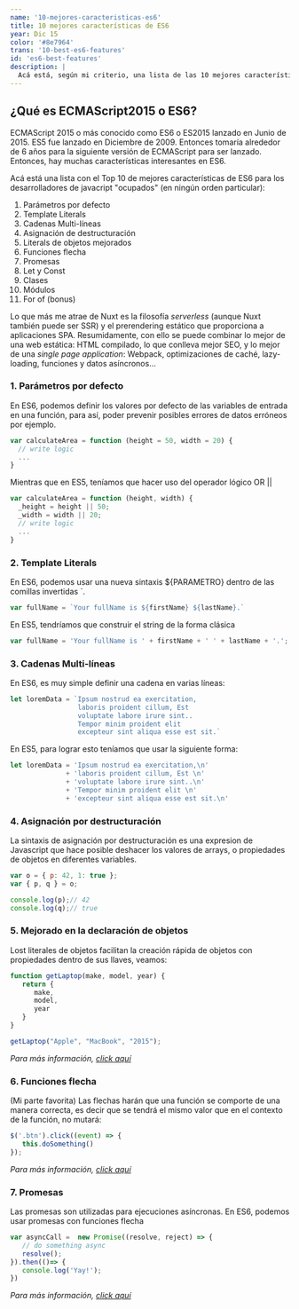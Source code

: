```yaml
---
name: '10-mejores-caracteristicas-es6'
title: 10 mejores características de ES6
year: Dic 15
color: '#8e7964'
trans: '10-best-es6-features'
id: 'es6-best-features'
description: |
  Acá está, según mi criterio, una lista de las 10 mejores características que se introdujeron en es6, el nuevo estándar de javascript.
---
```


## ¿Qué es ECMAScript2015 o ES6?

ECMAScript 2015 o más conocido como ES6 o ES2015 lanzado en Junio de 2015. ES5 fue lanzado en Diciembre de 2009. Entonces tomaría alrededor de 6 años para la siguiente versión de ECMAScript para ser lanzado. Entonces, hay muchas características interesantes en ES6.


Acá está una lista con el Top 10 de mejores características de ES6 para los desarrolladores de javacript "ocupados" (en ningún orden particular):

1. Parámetros por defecto
2. Template Literals
3. Cadenas Multi-líneas
4. Asignación de destructuración
5. Literals de objetos mejorados
6. Funciones flecha
7. Promesas
8. Let y Const
9. Clases
10. Módulos
11. For of (bonus)

Lo que más me atrae de Nuxt es la filosofía *serverless* (aunque Nuxt también puede ser SSR) y el prerendering estático que proporciona a aplicaciones SPA. Resumidamente, con ello se puede combinar lo mejor de una web estática: HTML compilado, lo que conlleva mejor SEO, y lo mejor de una *single page application*: Webpack, optimizaciones de caché, lazy-loading, funciones y datos asíncronos...

### 1. Parámetros por defecto

En ES6, podemos definir los valores por defecto de las variables de entrada en una función, para así, poder prevenir posibles errores de datos erróneos por ejemplo.

```javascript
var calculateArea = function (height = 50, width = 20) {
  // write logic
  ...
}
```

Mientras que en ES5, teníamos que hacer uso del operador lógico OR <inline-code>||</inline-code>

```javascript
var calculateArea = function (height, width) {
  _height = height || 50;
  _width = width || 20;
  // write logic
  ...
}
```

### 2. Template Literals

En ES6, podemos usar una nueva sintaxis <inline-code>${PARAMETRO}</inline-code> dentro de las comillas invertidas <inline-code>`</inline-code>.

```javascript
var fullName = `Your fullName is ${firstName} ${lastName}.`
```

En ES5, tendríamos que construir el string de la forma clásica

```javascript
var fullName = 'Your fullName is ' + firstName + ' ' + lastName + '.';
```

### 3. Cadenas Multi-líneas

En ES6, es muy simple definir una cadena en varias líneas:

```javascript
let loremData = `Ipsum nostrud ea exercitation,
                 laboris proident cillum, Est 
                 voluptate labore irure sint..
                 Tempor minim proident elit 
                 excepteur sint aliqua esse est sit.`
```

En ES5, para lograr esto teníamos que usar la siguiente forma:

```javascript
let loremData = 'Ipsum nostrud ea exercitation,\n'
              + 'laboris proident cillum, Est \n'
              + 'voluptate labore irure sint..\n'
              + 'Tempor minim proident elit \n'
              + 'excepteur sint aliqua esse est sit.\n'
```

### 4. Asignación por destructuración

La sintaxis de asignación por destructuración es una expresion de Javascript que hace posible deshacer los valores de arrays, o propiedades de objetos en diferentes variables.

```javascript
var o = { p: 42, 1: true };
var { p, q } = o;

console.log(p);// 42
console.log(q);// true
```

### 5. Mejorado en la declaración de objetos

Lost literales de objetos facilitan la creación rápida de objetos con propiedades dentro de sus llaves, veamos:

```javascript
function getLaptop(make, model, year) {
   return {
      make,
      model,
      year
   }
}

getLaptop("Apple", "MacBook", "2015");
```

*Para más información, [click aquí](https://dev.to/sarah_chima/enhanced-object-literals-in-es6-a9d)*


### 6. Funciones flecha

(Mi parte favorita) Las flechas harán que una función se comporte de una manera correcta, es decir que se tendrá el mismo valor que en el contexto de la función, no mutará:

```javascript
$('.btn').click((event) => {   
   this.doSomething() 
});
```

*Para más información, [click aquí](https://developer.mozilla.org/en/docs/Web/JavaScript/Reference/Functions/Arrow_functions)*


### 7. Promesas

Las promesas son utilizadas para ejecuciones asíncronas. En ES6, podemos usar promesas con funciones flecha

```javascript
var asyncCall =  new Promise((resolve, reject) => {
   // do something async 
   resolve();
}).then(()=> {   
   console.log('Yay!');
})
```

*Para más información, [click aquí](https://developer.mozilla.org/en-US/docs/Web/JavaScript/Reference/Global_Objects/Promise)*
